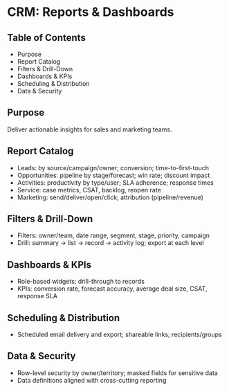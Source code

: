 # CRM: Reports & Dashboards

## Table of Contents
- Purpose
- Report Catalog
- Filters & Drill-Down
- Dashboards & KPIs
- Scheduling & Distribution
- Data & Security

## Purpose
Deliver actionable insights for sales and marketing teams.

## Report Catalog
- Leads: by source/campaign/owner; conversion; time-to-first-touch
- Opportunities: pipeline by stage/forecast; win rate; discount impact
- Activities: productivity by type/user; SLA adherence; response times
- Service: case metrics, CSAT, backlog, reopen rate
- Marketing: send/deliver/open/click; attribution (pipeline/revenue)

## Filters & Drill-Down
- Filters: owner/team, date range, segment, stage, priority, campaign
- Drill: summary → list → record → activity log; export at each level

## Dashboards & KPIs
- Role-based widgets; drill-through to records
- KPIs: conversion rate, forecast accuracy, average deal size, CSAT, response SLA

## Scheduling & Distribution
- Scheduled email delivery and export; shareable links; recipients/groups

## Data & Security
- Row-level security by owner/territory; masked fields for sensitive data
- Data definitions aligned with cross-cutting reporting
